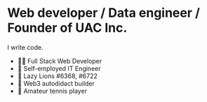 # Web developer / Data engineer / Founder of UAC Inc.

I write code. 
- 👨‍💻 Full Stack Web Developer
- 🔧 Self-employed IT Engineer
- 🦁 Lazy Lions #6368, #6722
- 🚀 Web3 autodidact builder
- 🎾 Amateur tennis player
